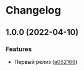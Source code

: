 # Changelog

## 1.0.0 (2022-04-10)


### Features

* Первый релиз ([a062166](https://github.com/quickdevel/yc-logging-stream/commit/a062166dfed3789e3c9db169c4a15e211d9f192a))
